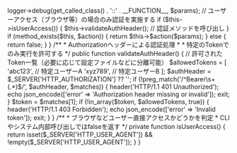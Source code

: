 <?php
use cms\site\hobby\lib\AwsS3ClientComponent;
use cms\site\hobby\lib\BackendArticleAwsS3ClientComponent;
use cms\site\hobby\lib\FrontArticleAwsS3ClientComponent;
use cms\site\hobby\lib\SitemapAwsS3ClientComponent;
use cms\site\hobby\lib\MailComponent;

/**
 * バナー
 */
class Tool extends 
{
    /**
     * コンストラクタ
     */
    public function __construct($logger = null)
    {
        parent::__construct($logger);
    }

    /**
     * クラスのPathを取得する
     *
     * @return string 実体化クラスファイルのPath
     */
    protected function getPath()
    {
        return dirname(__FILE__);
    }

    /**
     * API実行用のエントリポイント
     */
    public function exec($action = null, $params = [])
    {
        $this->logger->debug(get_called_class() . '::' . __FUNCTION__, $params);

        // ユーザーアクセス（ブラウザ等）の場合のみ認証を実施する
        if ($this->isUserAccess()) {
            $this->validateAuthHeader(); // 認証メソッドを呼び出し
        }

        if (method_exists($this, $action)) {
            return $this->$action($params);
        } else {
            return false;
        }
    }

    /**
     * Authorizationヘッダーによる認証処理
     *
     * 特定のTokenでのみ実行を許可する
     */
    public function validateAuthHeader()
    {
        // 許可されたToken一覧（必要に応じて設定ファイルなどに分離可能）
        $allowedTokens = [
            'abc123', // 特定ユーザーA
            'xyz789', // 特定ユーザーB
        ];

        $authHeader = $_SERVER['HTTP_AUTHORIZATION'] ?? '';

        if (!preg_match('/^Bearer\s+(.*)$/', $authHeader, $matches)) {
            header('HTTP/1.1 401 Unauthorized');
            echo json_encode(['error' => 'Authorization header missing or invalid']);
            exit;
        }

        $token = $matches[1];

        if (!in_array($token, $allowedTokens, true)) {
            header('HTTP/1.1 403 Forbidden');
            echo json_encode(['error' => 'Invalid token']);
            exit;
        }
    }

    /**
     * ブラウザなどユーザー直接アクセスかどうかを判定
     * CLIやシステム内部呼び出しではfalseを返す
     */
    private function isUserAccess()
    {
        return isset($_SERVER['HTTP_USER_AGENT']) && !empty($_SERVER['HTTP_USER_AGENT']);
    }
}
